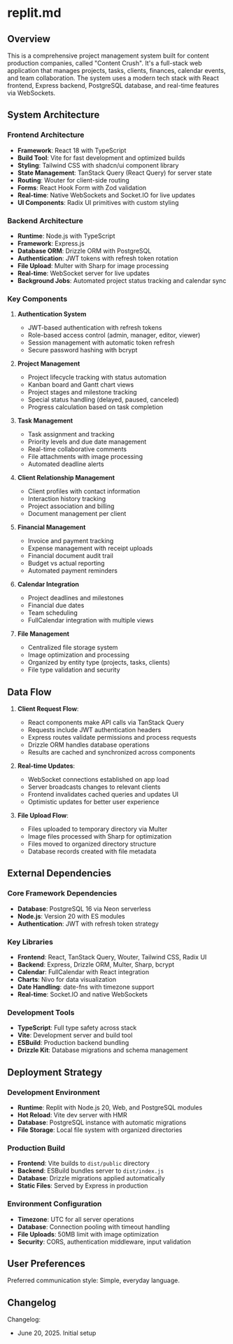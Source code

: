 # replit.md

## Overview

This is a comprehensive project management system built for content production companies, called "Content Crush". It's a full-stack web application that manages projects, tasks, clients, finances, calendar events, and team collaboration. The system uses a modern tech stack with React frontend, Express backend, PostgreSQL database, and real-time features via WebSockets.

## System Architecture

### Frontend Architecture
- **Framework**: React 18 with TypeScript
- **Build Tool**: Vite for fast development and optimized builds
- **Styling**: Tailwind CSS with shadcn/ui component library
- **State Management**: TanStack Query (React Query) for server state
- **Routing**: Wouter for client-side routing
- **Forms**: React Hook Form with Zod validation
- **Real-time**: Native WebSockets and Socket.IO for live updates
- **UI Components**: Radix UI primitives with custom styling

### Backend Architecture
- **Runtime**: Node.js with TypeScript
- **Framework**: Express.js
- **Database ORM**: Drizzle ORM with PostgreSQL
- **Authentication**: JWT tokens with refresh token rotation
- **File Upload**: Multer with Sharp for image processing
- **Real-time**: WebSocket server for live updates
- **Background Jobs**: Automated project status tracking and calendar sync

### Key Components

1. **Authentication System**
   - JWT-based authentication with refresh tokens
   - Role-based access control (admin, manager, editor, viewer)
   - Session management with automatic token refresh
   - Secure password hashing with bcrypt

2. **Project Management**
   - Project lifecycle tracking with status automation
   - Kanban board and Gantt chart views
   - Project stages and milestone tracking
   - Special status handling (delayed, paused, canceled)
   - Progress calculation based on task completion

3. **Task Management**
   - Task assignment and tracking
   - Priority levels and due date management
   - Real-time collaborative comments
   - File attachments with image processing
   - Automated deadline alerts

4. **Client Relationship Management**
   - Client profiles with contact information
   - Interaction history tracking
   - Project association and billing
   - Document management per client

5. **Financial Management**
   - Invoice and payment tracking
   - Expense management with receipt uploads
   - Financial document audit trail
   - Budget vs actual reporting
   - Automated payment reminders

6. **Calendar Integration**
   - Project deadlines and milestones
   - Financial due dates
   - Team scheduling
   - FullCalendar integration with multiple views

7. **File Management**
   - Centralized file storage system
   - Image optimization and processing
   - Organized by entity type (projects, tasks, clients)
   - File type validation and security

## Data Flow

1. **Client Request Flow**:
   - React components make API calls via TanStack Query
   - Requests include JWT authentication headers
   - Express routes validate permissions and process requests
   - Drizzle ORM handles database operations
   - Results are cached and synchronized across components

2. **Real-time Updates**:
   - WebSocket connections established on app load
   - Server broadcasts changes to relevant clients
   - Frontend invalidates cached queries and updates UI
   - Optimistic updates for better user experience

3. **File Upload Flow**:
   - Files uploaded to temporary directory via Multer
   - Image files processed with Sharp for optimization
   - Files moved to organized directory structure
   - Database records created with file metadata

## External Dependencies

### Core Framework Dependencies
- **Database**: PostgreSQL 16 via Neon serverless
- **Node.js**: Version 20 with ES modules
- **Authentication**: JWT with refresh token strategy

### Key Libraries
- **Frontend**: React, TanStack Query, Wouter, Tailwind CSS, Radix UI
- **Backend**: Express, Drizzle ORM, Multer, Sharp, bcrypt
- **Calendar**: FullCalendar with React integration
- **Charts**: Nivo for data visualization
- **Date Handling**: date-fns with timezone support
- **Real-time**: Socket.IO and native WebSockets

### Development Tools
- **TypeScript**: Full type safety across stack
- **Vite**: Development server and build tool
- **ESBuild**: Production backend bundling
- **Drizzle Kit**: Database migrations and schema management

## Deployment Strategy

### Development Environment
- **Runtime**: Replit with Node.js 20, Web, and PostgreSQL modules
- **Hot Reload**: Vite dev server with HMR
- **Database**: PostgreSQL instance with automatic migrations
- **File Storage**: Local file system with organized directories

### Production Build
- **Frontend**: Vite builds to `dist/public` directory
- **Backend**: ESBuild bundles server to `dist/index.js`
- **Database**: Drizzle migrations applied automatically
- **Static Files**: Served by Express in production

### Environment Configuration
- **Timezone**: UTC for all server operations
- **Database**: Connection pooling with timeout handling
- **File Uploads**: 50MB limit with image optimization
- **Security**: CORS, authentication middleware, input validation

## User Preferences

Preferred communication style: Simple, everyday language.

## Changelog

Changelog:
- June 20, 2025. Initial setup